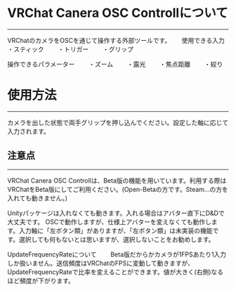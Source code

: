 # VRChat Canera OSC Controllについて
---
VRChatのカメラをOSCを通じて操作する外部ツールです。　　
使用できる入力　　
・スティック　　
・トリガー　　
・グリップ　　

操作できるパラメーター　　
・ズーム　　
・露光　　
・焦点距離　　
・絞り　　


# 使用方法
---
カメラを出した状態で両手グリップを押し込んでください。設定した軸に応じて入力されます。

## 注意点
---
VRChat Canera OSC Controllは、Beta版の機能を用いています。利用する際はVRChatをBeta版にしてご利用ください。(Open-Betaの方です。Steam...の方を入れても動きません。)

Unityパッケージは入れなくても動きます。入れる場合はアバター直下にD&Dで大丈夫です。
OSCで動作しますが、仕様上アバターを変えなくても動作します。入力軸に「左ボタン類」がありますが、「左ボタン類」は未実装の機能です。選択しても何もないとは思いますが、選択しないことをお勧めします。

UpdateFrequencyRateについて　　
Beta版だからかカメラが1FPSあたり1入力しか扱いません。送信頻度はVRChatのFPSに変動して動きますが、UpdateFrequencyRateで比率を変えることができます。値が大きく(右側)なるほど頻度が下がります。
